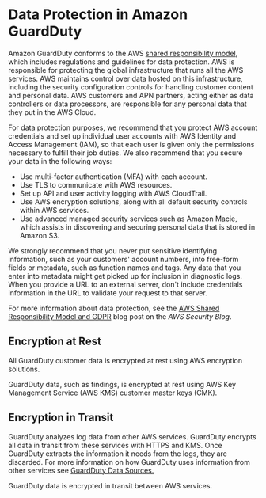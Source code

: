 # Data Protection in Amazon GuardDuty<a name="data-protection"></a>

Amazon GuardDuty conforms to the AWS [shared responsibility model](http://aws.amazon.com/compliance/shared-responsibility-model/), which includes regulations and guidelines for data protection\. AWS is responsible for protecting the global infrastructure that runs all the AWS services\. AWS maintains control over data hosted on this infrastructure, including the security configuration controls for handling customer content and personal data\. AWS customers and APN partners, acting either as data controllers or data processors, are responsible for any personal data that they put in the AWS Cloud\. 

For data protection purposes, we recommend that you protect AWS account credentials and set up individual user accounts with AWS Identity and Access Management \(IAM\), so that each user is given only the permissions necessary to fulfill their job duties\. We also recommend that you secure your data in the following ways:
+ Use multi\-factor authentication \(MFA\) with each account\.
+ Use TLS to communicate with AWS resources\.
+ Set up API and user activity logging with AWS CloudTrail\.
+ Use AWS encryption solutions, along with all default security controls within AWS services\.
+ Use advanced managed security services such as Amazon Macie, which assists in discovering and securing personal data that is stored in Amazon S3\.

We strongly recommend that you never put sensitive identifying information, such as your customers' account numbers, into free\-form fields or metadata, such as function names and tags\. Any data that you enter into metadata might get picked up for inclusion in diagnostic logs\. When you provide a URL to an external server, don't include credentials information in the URL to validate your request to that server\.

For more information about data protection, see the [AWS Shared Responsibility Model and GDPR](http://aws.amazon.com/blogs/security/the-aws-shared-responsibility-model-and-gdpr/) blog post on the *AWS Security Blog*\.

## Encryption at Rest<a name="encryption-rest"></a>

All GuardDuty customer data is encrypted at rest using AWS encryption solutions\.

GuardDuty data, such as findings, is encrypted at rest using AWS Key Management Service \(AWS KMS\) customer master keys \(CMK\)\.

## Encryption in Transit<a name="encryption-transit"></a>

GuardDuty analyzes log data from other AWS services\. GuardDuty encrypts all data in transit from these services with HTTPS and KMS\. Once GuardDuty extracts the information it needs from the logs, they are discarded\. For more information on how GuardDuty uses information from other services see [GuardDuty Data Sources\.](/guardduty/latest/ug/guardduty_data-sources.html)

GuardDuty data is encrypted in transit between AWS services\.